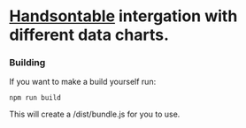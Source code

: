  # [Handsontable](https://github.com/handsontable/handsontable) intergation with different data charts.


### Building

If you want to make a build yourself run:

`npm run build`

This will create a /dist/bundle.js for you to use.
